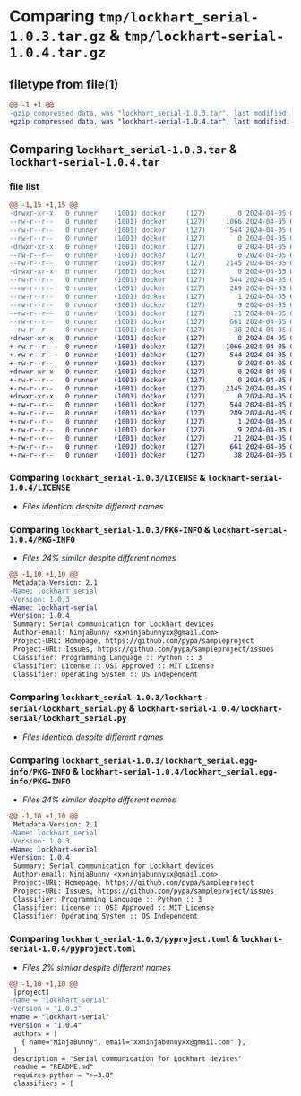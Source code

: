 # Comparing `tmp/lockhart_serial-1.0.3.tar.gz` & `tmp/lockhart-serial-1.0.4.tar.gz`

## filetype from file(1)

```diff
@@ -1 +1 @@
-gzip compressed data, was "lockhart_serial-1.0.3.tar", last modified: Fri Apr  5 02:10:13 2024, max compression
+gzip compressed data, was "lockhart-serial-1.0.4.tar", last modified: Fri Apr  5 02:28:29 2024, max compression
```

## Comparing `lockhart_serial-1.0.3.tar` & `lockhart-serial-1.0.4.tar`

### file list

```diff
@@ -1,15 +1,15 @@
-drwxr-xr-x   0 runner    (1001) docker     (127)        0 2024-04-05 02:10:13.154410 lockhart_serial-1.0.3/
--rw-r--r--   0 runner    (1001) docker     (127)     1066 2024-04-05 02:10:08.000000 lockhart_serial-1.0.3/LICENSE
--rw-r--r--   0 runner    (1001) docker     (127)      544 2024-04-05 02:10:13.154410 lockhart_serial-1.0.3/PKG-INFO
--rw-r--r--   0 runner    (1001) docker     (127)        0 2024-04-05 02:10:08.000000 lockhart_serial-1.0.3/README.md
-drwxr-xr-x   0 runner    (1001) docker     (127)        0 2024-04-05 02:10:13.154410 lockhart_serial-1.0.3/lockhart-serial/
--rw-r--r--   0 runner    (1001) docker     (127)        0 2024-04-05 02:10:08.000000 lockhart_serial-1.0.3/lockhart-serial/__init__.py
--rw-r--r--   0 runner    (1001) docker     (127)     2145 2024-04-05 02:10:08.000000 lockhart_serial-1.0.3/lockhart-serial/lockhart_serial.py
-drwxr-xr-x   0 runner    (1001) docker     (127)        0 2024-04-05 02:10:13.154410 lockhart_serial-1.0.3/lockhart_serial.egg-info/
--rw-r--r--   0 runner    (1001) docker     (127)      544 2024-04-05 02:10:13.000000 lockhart_serial-1.0.3/lockhart_serial.egg-info/PKG-INFO
--rw-r--r--   0 runner    (1001) docker     (127)      289 2024-04-05 02:10:13.000000 lockhart_serial-1.0.3/lockhart_serial.egg-info/SOURCES.txt
--rw-r--r--   0 runner    (1001) docker     (127)        1 2024-04-05 02:10:13.000000 lockhart_serial-1.0.3/lockhart_serial.egg-info/dependency_links.txt
--rw-r--r--   0 runner    (1001) docker     (127)        9 2024-04-05 02:10:13.000000 lockhart_serial-1.0.3/lockhart_serial.egg-info/requires.txt
--rw-r--r--   0 runner    (1001) docker     (127)       21 2024-04-05 02:10:13.000000 lockhart_serial-1.0.3/lockhart_serial.egg-info/top_level.txt
--rw-r--r--   0 runner    (1001) docker     (127)      661 2024-04-05 02:10:08.000000 lockhart_serial-1.0.3/pyproject.toml
--rw-r--r--   0 runner    (1001) docker     (127)       38 2024-04-05 02:10:13.154410 lockhart_serial-1.0.3/setup.cfg
+drwxr-xr-x   0 runner    (1001) docker     (127)        0 2024-04-05 02:28:29.161287 lockhart-serial-1.0.4/
+-rw-r--r--   0 runner    (1001) docker     (127)     1066 2024-04-05 02:28:19.000000 lockhart-serial-1.0.4/LICENSE
+-rw-r--r--   0 runner    (1001) docker     (127)      544 2024-04-05 02:28:29.161287 lockhart-serial-1.0.4/PKG-INFO
+-rw-r--r--   0 runner    (1001) docker     (127)        0 2024-04-05 02:28:19.000000 lockhart-serial-1.0.4/README.md
+drwxr-xr-x   0 runner    (1001) docker     (127)        0 2024-04-05 02:28:29.157287 lockhart-serial-1.0.4/lockhart-serial/
+-rw-r--r--   0 runner    (1001) docker     (127)        0 2024-04-05 02:28:19.000000 lockhart-serial-1.0.4/lockhart-serial/__init__.py
+-rw-r--r--   0 runner    (1001) docker     (127)     2145 2024-04-05 02:28:19.000000 lockhart-serial-1.0.4/lockhart-serial/lockhart_serial.py
+drwxr-xr-x   0 runner    (1001) docker     (127)        0 2024-04-05 02:28:29.161287 lockhart-serial-1.0.4/lockhart_serial.egg-info/
+-rw-r--r--   0 runner    (1001) docker     (127)      544 2024-04-05 02:28:29.000000 lockhart-serial-1.0.4/lockhart_serial.egg-info/PKG-INFO
+-rw-r--r--   0 runner    (1001) docker     (127)      289 2024-04-05 02:28:29.000000 lockhart-serial-1.0.4/lockhart_serial.egg-info/SOURCES.txt
+-rw-r--r--   0 runner    (1001) docker     (127)        1 2024-04-05 02:28:29.000000 lockhart-serial-1.0.4/lockhart_serial.egg-info/dependency_links.txt
+-rw-r--r--   0 runner    (1001) docker     (127)        9 2024-04-05 02:28:29.000000 lockhart-serial-1.0.4/lockhart_serial.egg-info/requires.txt
+-rw-r--r--   0 runner    (1001) docker     (127)       21 2024-04-05 02:28:29.000000 lockhart-serial-1.0.4/lockhart_serial.egg-info/top_level.txt
+-rw-r--r--   0 runner    (1001) docker     (127)      661 2024-04-05 02:28:19.000000 lockhart-serial-1.0.4/pyproject.toml
+-rw-r--r--   0 runner    (1001) docker     (127)       38 2024-04-05 02:28:29.161287 lockhart-serial-1.0.4/setup.cfg
```

### Comparing `lockhart_serial-1.0.3/LICENSE` & `lockhart-serial-1.0.4/LICENSE`

 * *Files identical despite different names*

### Comparing `lockhart_serial-1.0.3/PKG-INFO` & `lockhart-serial-1.0.4/PKG-INFO`

 * *Files 24% similar despite different names*

```diff
@@ -1,10 +1,10 @@
 Metadata-Version: 2.1
-Name: lockhart_serial
-Version: 1.0.3
+Name: lockhart-serial
+Version: 1.0.4
 Summary: Serial communication for Lockhart devices
 Author-email: NinjaBunny <xxninjabunnyxx@gmail.com>
 Project-URL: Homepage, https://github.com/pypa/sampleproject
 Project-URL: Issues, https://github.com/pypa/sampleproject/issues
 Classifier: Programming Language :: Python :: 3
 Classifier: License :: OSI Approved :: MIT License
 Classifier: Operating System :: OS Independent
```

### Comparing `lockhart_serial-1.0.3/lockhart-serial/lockhart_serial.py` & `lockhart-serial-1.0.4/lockhart-serial/lockhart_serial.py`

 * *Files identical despite different names*

### Comparing `lockhart_serial-1.0.3/lockhart_serial.egg-info/PKG-INFO` & `lockhart-serial-1.0.4/lockhart_serial.egg-info/PKG-INFO`

 * *Files 24% similar despite different names*

```diff
@@ -1,10 +1,10 @@
 Metadata-Version: 2.1
-Name: lockhart_serial
-Version: 1.0.3
+Name: lockhart-serial
+Version: 1.0.4
 Summary: Serial communication for Lockhart devices
 Author-email: NinjaBunny <xxninjabunnyxx@gmail.com>
 Project-URL: Homepage, https://github.com/pypa/sampleproject
 Project-URL: Issues, https://github.com/pypa/sampleproject/issues
 Classifier: Programming Language :: Python :: 3
 Classifier: License :: OSI Approved :: MIT License
 Classifier: Operating System :: OS Independent
```

### Comparing `lockhart_serial-1.0.3/pyproject.toml` & `lockhart-serial-1.0.4/pyproject.toml`

 * *Files 2% similar despite different names*

```diff
@@ -1,10 +1,10 @@
 [project]
-name = "lockhart_serial"
-version = "1.0.3"
+name = "lockhart-serial"
+version = "1.0.4"
 authors = [
   { name="NinjaBunny", email="xxninjabunnyxx@gmail.com" },
 ]
 description = "Serial communication for Lockhart devices"
 readme = "README.md"
 requires-python = ">=3.8"
 classifiers = [
```

